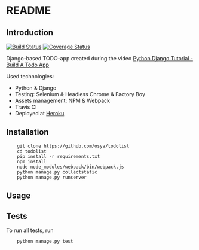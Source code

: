 # README

## Introduction

[![Build Status](https://travis-ci.org/osya/todolist.svg)](https://travis-ci.org/osya/todolist) [![Coverage Status](https://coveralls.io/repos/github/osya/todolist/badge.svg?branch=master)](https://coveralls.io/github/osya/todolist?branch=master)

Django-based TODO-app created during the video [Python Django Tutorial - Build A Todo App](https://www.youtube.com/watch?v=2yXfUPwlZTw)

Used technologies:

- Python & Django
- Testing: Selenium & Headless Chrome & Factory Boy
- Assets management: NPM & Webpack
- Travis CI
- Deployed at [Heroku](https://django-todolist.herokuapp.com/)

## Installation

```shell
    git clone https://github.com/osya/todolist
    cd todolist
    pip install -r requirements.txt
    npm install
    node node_modules/webpack/bin/webpack.js
    python manage.py collectstatic
    python manage.py runserver
```

## Usage

## Tests

To run all tests, run

```shell
    python manage.py test
```

